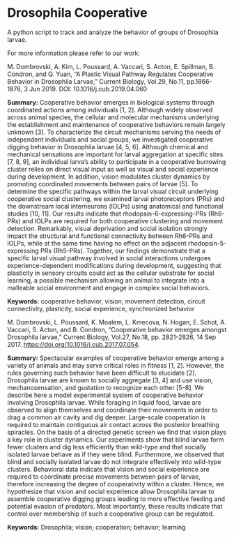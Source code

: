 # Drosophila Cooperative
A python script to track and analyze the behavior of groups of Drosophila larvae.

For more information please refer to our work:

M. Dombrovski, A. Kim, L. Poussard, A. Vaccari, S. Acton, E. Spillman, B. Condron, and Q. Yuan, “A Plastic Visual Pathway Regulates Cooperative Behavior in Drosophila Larvae,” Current Biology, Vol.29, No.11, pp.1866-1876, 3 Jun 2019. DOI: 10.1016/j.cub.2019.04.060

**Summary:** Cooperative behavior emerges in biological systems through coordinated actions among individuals [1, 2]. Although widely observed across animal species, the cellular and molecular mechanisms underlying the establishment and maintenance of cooperative behaviors remain largely unknown [3]. To characterize the circuit mechanisms serving the needs of independent individuals and social groups, we investigated cooperative digging behavior in Drosophila larvae [4, 5, 6]. Although chemical and mechanical sensations are important for larval aggregation at specific sites [7, 8, 9], an individual larva’s ability to participate in a cooperative burrowing cluster relies on direct visual input as well as visual and social experience during development. In addition, vision modulates cluster dynamics by promoting coordinated movements between pairs of larvae [5]. To determine the specific pathways within the larval visual circuit underlying cooperative social clustering, we examined larval photoreceptors (PRs) and the downstream local interneurons (lOLPs) using anatomical and functional studies [10, 11]. Our results indicate that rhodopsin-6-expressing-PRs (Rh6-PRs) and lOLPs are required for both cooperative clustering and movement detection. Remarkably, visual deprivation and social isolation strongly impact the structural and functional connectivity between Rh6-PRs and lOLPs, while at the same time having no effect on the adjacent rhodopsin-5-expressing PRs (Rh5-PRs). Together, our findings demonstrate that a specific larval visual pathway involved in social interactions undergoes experience-dependent modifications during development, suggesting that plasticity in sensory circuits could act as the cellular substrate for social learning, a possible mechanism allowing an animal to integrate into a malleable social environment and engage in complex social behaviors.

**Keywords:** cooperative behavior, vision, movement detection, circuit connectivity, plasticity, social experience, synchronized behavior

M. Dombrovski, L. Poussard, K. Moalem, L. Kmecova, N. Hogan, E. Schot, A. Vaccari, S. Acton, and B. Condron, “Cooperative behavior emerges amongst Drosophila larvae,” Current Biology, Vol.27, No.18, pp. 2821-2826, 14 Sep 2017. https://doi.org/10.1016/j.cub.2017.07.054.

**Summary:** Spectacular examples of cooperative behavior emerge among a variety of animals and may serve critical roles in fitness [1, 2]. However, the rules governing such behavior have been difficult to elucidate [2]. Drosophila larvae are known to socially aggregate [3, 4] and use vision, mechanosensation, and gustation to recognize each other [5–8]. We describe here a model experimental system of cooperative behavior involving Drosophila larvae. While foraging in liquid food, larvae are observed to align themselves and coordinate their movements in order to drag a common air cavity and dig deeper. Large-scale cooperation is required to maintain contiguous air contact across the posterior breathing spiracles. On the basis of a directed genetic screen we find that vision plays a key role in cluster dynamics. Our experiments show that blind larvae form fewer clusters and dig less efficiently than wild-type and that socially isolated larvae behave as if they were blind. Furthermore, we observed that blind and socially isolated larvae do not integrate effectively into wild-type clusters. Behavioral data indicate that vision and social experience are required to coordinate precise movements between pairs of larvae, therefore increasing the degree of cooperativity within a cluster. Hence, we hypothesize that vision and social experience allow Drosophila larvae to assemble cooperative digging groups leading to more effective feeding and potential evasion of predators. Most importantly, these results indicate that control over membership of such a cooperative group can be regulated.

**Keywords:** Drosophila; vision; cooperation; behavior; learning
